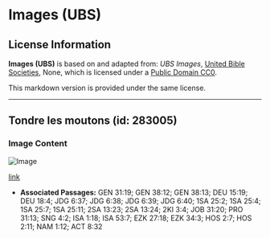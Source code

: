 # Images (UBS)

## License Information

**Images (UBS)** is based on and adapted from: _UBS Images_, [United Bible Societies](https://unitedbiblesocieties.org/), None, which is licensed under a [Public Domain CC0](https://creativecommons.org/public-domain/cc0/).

This markdown version is provided under the same license.



--------------------------------

## Tondre les moutons (id: 283005)

### Image Content

![Image](https://cdn.aquifer.bible/aquifer-content/resources/Media/WEB-0803_shearing_sheep.jpg)

[link](https://cdn.aquifer.bible/aquifer-content/resources/Media/WEB-0803_shearing_sheep.jpg)

* **Associated Passages:** GEN 31:19; GEN 38:12; GEN 38:13; DEU 15:19; DEU 18:4; JDG 6:37; JDG 6:38; JDG 6:39; JDG 6:40; 1SA 25:2; 1SA 25:4; 1SA 25:7; 1SA 25:11; 2SA 13:23; 2SA 13:24; 2KI 3:4; JOB 31:20; PRO 31:13; SNG 4:2; ISA 1:18; ISA 53:7; EZK 27:18; EZK 34:3; HOS 2:7; HOS 2:11; NAM 1:12; ACT 8:32

